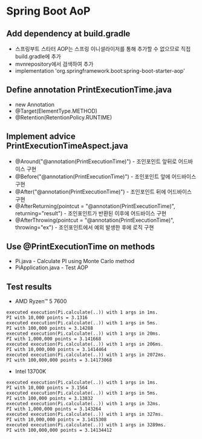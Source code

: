 # Spring Boot AoP
## Add dependency at build.gradle
- 스프링부트 스타터 AOP는 스프링 이니셜라이저를 통해 추가할 수 없으므로 직접 build.gradle에 추가
- mvnrepository에서 검색하여 추가
- implementation 'org.springframework.boot:spring-boot-starter-aop'
## Define annotation PrintExecutionTime.java
  - new Annotation
  - @Target(ElementType.METHOD)
  - @Retention(RetentionPolicy.RUNTIME)
## Implement advice PrintExecutionTimeAspect.java
  - @Around("@annotation(PrintExecutionTime)") - 조인포인트 앞뒤로 어드바이스 구현
  - @Before("@annotation(PrintExecutionTime)") - 조인포인트 앞에 어드바이스 구현
  - @After("@annotation(PrintExecutionTime)") - 조인포인트 뒤에 어드바이스 구현
  - @AfterReturning(pointcut = "@annotation(PrintExecutionTime)", returning="result") - 조인포인트가 반환된 이후에 어드바이스 구현
  - @AfterThrowing(pointcut = "@annotation(PrintExecutionTime)", throwing="ex") - 조인포인트에서 예외 발생한 후에 로직 구현
## Use @PrintExecutionTime on methods
  - Pi.java - Calculate PI using Monte Carlo method
  - PiApplication.java - Test AOP

## Test results
  - AMD Ryzen™ 5 7600
```
executed execution(Pi.calculate(..)) with 1 args in 1ms.
PI with 10,000 points = 3.1316
executed execution(Pi.calculate(..)) with 1 args in 5ms.
PI with 100,000 points = 3.14288
executed execution(Pi.calculate(..)) with 1 args in 20ms.
PI with 1,000,000 points = 3.141668
executed execution(Pi.calculate(..)) with 1 args in 206ms.
PI with 10,000,000 points = 3.1414464
executed execution(Pi.calculate(..)) with 1 args in 2072ms.
PI with 100,000,000 points = 3.14173068
```
  - Intel 13700K
```
executed execution(Pi.calculate(..)) with 1 args in 1ms.
PI with 10,000 points = 3.1564
executed execution(Pi.calculate(..)) with 1 args in 5ms.
PI with 100,000 points = 3.13832
executed execution(Pi.calculate(..)) with 1 args in 32ms.
PI with 1,000,000 points = 3.143264
executed execution(Pi.calculate(..)) with 1 args in 327ms.
PI with 10,000,000 points = 3.1415308
executed execution(Pi.calculate(..)) with 1 args in 3289ms.
PI with 100,000,000 points = 3.14134412
```